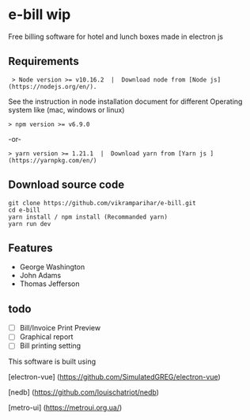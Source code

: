 # e-bill wip
Free billing software for hotel and lunch boxes made in electron js

## Requirements
     > Node version >= v10.16.2  |  Download node from [Node js](https://nodejs.org/en/).

See the instruction in node installation document for different Operating system like (mac, windows or linux)
    
    > npm version >= v6.9.0
    
-or-

    > yarn version >= 1.21.1  |  Download yarn from [Yarn js ](https://yarnpkg.com/en/)

## Download source code

```
git clone https://github.com/vikramparihar/e-bill.git
cd e-bill
yarn install / npm install (Recommanded yarn)
yarn run dev
```

## Features

- George Washington
- John Adams
- Thomas Jefferson


## todo

- [ ] Bill/Invoice Print Preview
- [ ] Graphical report
- [ ] Bill printing setting

This software is built using

[electron-vue] (https://github.com/SimulatedGREG/electron-vue)

[nedb] (https://github.com/louischatriot/nedb)

[metro-ui] (https://metroui.org.ua/)

